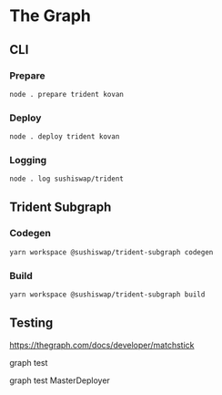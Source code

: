 # The Graph

## CLI

### Prepare

```sh
node . prepare trident kovan
```

### Deploy

```sh
node . deploy trident kovan
```

### Logging

```sh
node . log sushiswap/trident
```

## Trident Subgraph

### Codegen

```sh
yarn workspace @sushiswap/trident-subgraph codegen
```

### Build

```sh
yarn workspace @sushiswap/trident-subgraph build
```

## Testing

https://thegraph.com/docs/developer/matchstick

graph test <ONE-OR-MORE-TEST-NAMES>

graph test MasterDeployer
